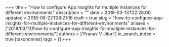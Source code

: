 +++
title = "How to configure App Insights for multiple instances for different environments"
description = ""
date = 2018-03-13T22:28:00
updated = 2018-08-22T08:21:16
draft = true
slug = "how-to-configure-app-insights-for-multiple-instances-for-different-environments"
aliases = ['2018/03/13/how-to-configure-app-insights-for-multiple-instances-for-different-environments/']
authors = ['Pranav V Jituri']
in_search_index = true
[taxonomies]
tags = []
+++


